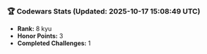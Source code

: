 ### 🏆 Codewars Stats (Updated: 2025-10-17 15:08:49 UTC)

- **Rank:** 8 kyu
- **Honor Points:** 3
- **Completed Challenges:** 1
